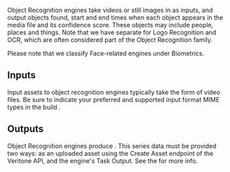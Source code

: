 

Object Recognition engines take videos or still images in as inputs, and output objects found, start and end times when each object appears in the media file and its confidence score. These objects may include people, places and things. Note that we have separate  for Logo Recognition and OCR, which are often considered part of the Object Recognition family.

Please note that we classify Face-related engines under Biometrics.

## Inputs

Input assets to object recognition engines typically take the form of video files. Be sure to indicate your preferred and supported input format MIME types in the build .

## Outputs

Object Recognition engines produce . This series data must be provided two ways: as an uploaded asset using the Create Asset endpoint of the Veritone API, and the engine's Task Output. See the  for more info.
